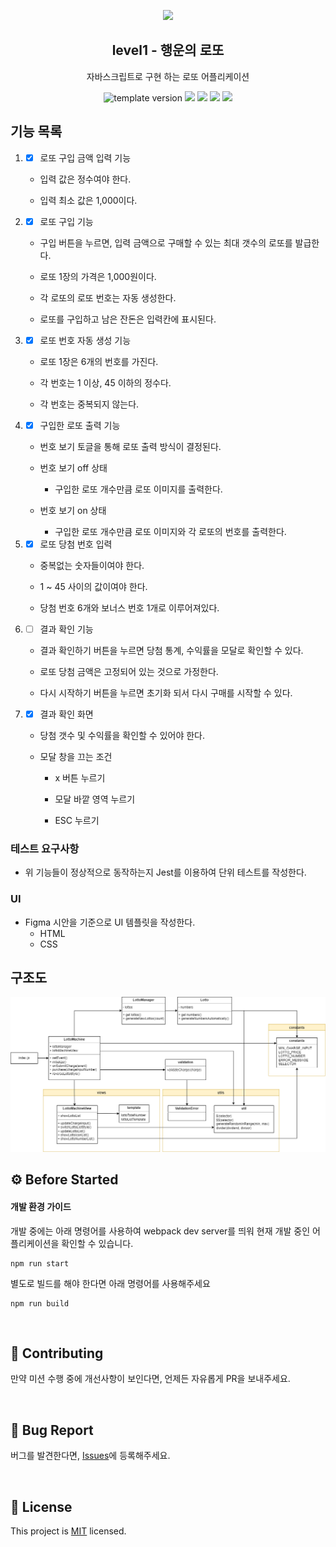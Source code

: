 <p align="middle" >
  <img width="200px;" src="./images/lotto_ball.png"/>
</p>
<h2 align="middle">level1 - 행운의 로또</h2>
<p align="middle">자바스크립트로 구현 하는 로또 어플리케이션</p>
<p align="middle">
  <img src="https://img.shields.io/badge/version-1.0.0-blue?style=flat-square" alt="template version"/>
  <img src="https://img.shields.io/badge/language-html-red.svg?style=flat-square"/>
  <img src="https://img.shields.io/badge/language-css-blue.svg?style=flat-square"/>
  <img src="https://img.shields.io/badge/language-js-yellow.svg?style=flat-square"/>
  <img src="https://img.shields.io/badge/license-MIT-brightgreen.svg?style=flat-square"/>
</p>

## 기능 목록

1. - [x] 로또 구입 금액 입력 기능

   - 입력 값은 정수여야 한다.

   - 입력 최소 값은 1,000이다.

2. - [x] 로또 구입 기능

   - 구입 버튼을 누르면, 입력 금액으로 구매할 수 있는 최대 갯수의 로또를 발급한다.

   - 로또 1장의 가격은 1,000원이다.

   - 각 로또의 로또 번호는 자동 생성한다.

   - 로또를 구입하고 남은 잔돈은 입력칸에 표시된다.

3. - [x] 로또 번호 자동 생성 기능

   - 로또 1장은 6개의 번호를 가진다.

   - 각 번호는 1 이상, 45 이하의 정수다.

   - 각 번호는 중복되지 않는다.

4. - [x] 구입한 로또 출력 기능

   - 번호 보기 토글을 통해 로또 출력 방식이 결정된다.

   - 번호 보기 off 상태

     - 구입한 로또 개수만큼 로또 이미지를 출력한다.

   - 번호 보기 on 상태

     - 구입한 로또 개수만큼 로또 이미지와 각 로또의 번호를 출력한다.

5. - [x] 로또 당첨 번호 입력

   - 중복없는 숫자들이여야 한다.

   - 1 ~ 45 사이의 값이여야 한다.

   - 당첨 번호 6개와 보너스 번호 1개로 이루어져있다.

6. - [ ] 결과 확인 기능

   - 결과 확인하기 버튼을 누르면 당첨 통계, 수익률을 모달로 확인할 수 있다.

   - 로또 당첨 금액은 고정되어 있는 것으로 가정한다.

   - 다시 시작하기 버튼을 누르면 초기화 되서 다시 구매를 시작할 수 있다.

7. - [x] 결과 확인 화면

   - 당첨 갯수 및 수익률을 확인할 수 있어야 한다.

   - 모달 창을 끄는 조건

     - x 버튼 누르기

     - 모달 바깥 영역 누르기

     - ESC 누르기

### 테스트 요구사항

- 위 기능들이 정상적으로 동작하는지 Jest를 이용하여 단위 테스트를 작성한다.

### UI

- Figma 시안을 기준으로 UI 템플릿을 작성한다.
  - HTML
  - CSS

## 구조도

<p align="middle" >
  <img width="1000px;" src="./images/structure_diagram.png" />
</p>

## ⚙️ Before Started

#### 개발 환경 가이드

개발 중에는 아래 명령어를 사용하여 webpack dev server를 띄워 현재 개발 중인 어플리케이션을 확인할 수 있습니다.

```
npm run start
```

별도로 빌드를 해야 한다면 아래 명령어를 사용해주세요

```
npm run build
```

<br>

## 👏 Contributing

만약 미션 수행 중에 개선사항이 보인다면, 언제든 자유롭게 PR을 보내주세요.

<br>

## 🐞 Bug Report

버그를 발견한다면, [Issues](https://github.com/woowacourse/javascript-lotto/issues)에 등록해주세요.

<br>

## 📝 License

This project is [MIT](https://github.com/woowacourse/javascript-lotto/blob/main/LICENSE) licensed.
